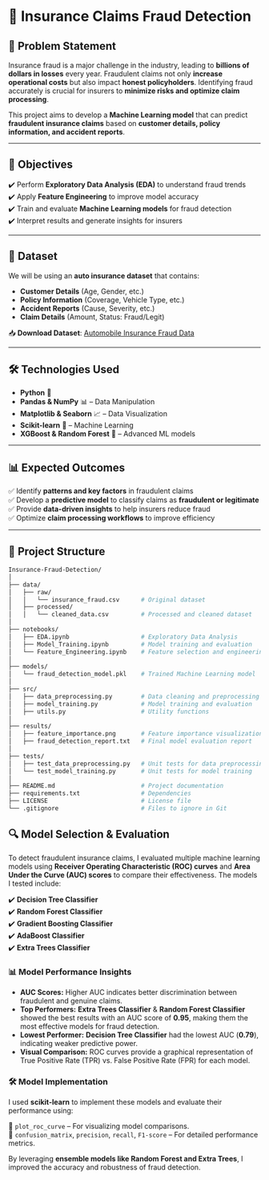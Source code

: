 # 🚗 Insurance Claims Fraud Detection  

## 📌 Problem Statement  
Insurance fraud is a major challenge in the industry, leading to **billions of dollars in losses** every year. Fraudulent claims not only **increase operational costs** but also impact **honest policyholders**. Identifying fraud accurately is crucial for insurers to **minimize risks and optimize claim processing**.  

This project aims to develop a **Machine Learning model** that can predict **fraudulent insurance claims** based on **customer details, policy information, and accident reports**.  

---

## 🎯 Objectives  
✔️ Perform **Exploratory Data Analysis (EDA)** to understand fraud trends  
✔️ Apply **Feature Engineering** to improve model accuracy  
✔️ Train and evaluate **Machine Learning models** for fraud detection  
✔️ Interpret results and generate insights for insurers  

---

## 📂 Dataset  
We will be using an **auto insurance dataset** that contains:  
- **Customer Details** (Age, Gender, etc.)  
- **Policy Information** (Coverage, Vehicle Type, etc.)  
- **Accident Reports** (Cause, Severity, etc.)  
- **Claim Details** (Amount, Status: Fraud/Legit)  

📥 **Download Dataset**: [Automobile Insurance Fraud Data](https://github.com/dsrscientist/Data-Science-ML-Capstone-Projects/blob/master/Automobile_insurance_fraud.csv)  

---

## 🛠️ Technologies Used  
- **Python** 🐍  
- **Pandas & NumPy** 📊 – Data Manipulation  
- **Matplotlib & Seaborn** 📈 – Data Visualization  
- **Scikit-learn** 🤖 – Machine Learning  
- **XGBoost & Random Forest** 🌲 – Advanced ML models  

---

## 📊 Expected Outcomes  
✅ Identify **patterns and key factors** in fraudulent claims  
✅ Develop a **predictive model** to classify claims as **fraudulent or legitimate**  
✅ Provide **data-driven insights** to help insurers reduce fraud  
✅ Optimize **claim processing workflows** to improve efficiency  

---

## 📜 Project Structure  
```bash
Insurance-Fraud-Detection/
│
├── data/
│   ├── raw/
│   │   └── insurance_fraud.csv      # Original dataset
│   ├── processed/
│   │   └── cleaned_data.csv         # Processed and cleaned dataset
│
├── notebooks/
│   ├── EDA.ipynb                    # Exploratory Data Analysis
│   ├── Model_Training.ipynb         # Model training and evaluation
│   └── Feature_Engineering.ipynb    # Feature selection and engineering
│
├── models/
│   └── fraud_detection_model.pkl    # Trained Machine Learning model
│
├── src/
│   ├── data_preprocessing.py        # Data cleaning and preprocessing
│   ├── model_training.py            # Model training and evaluation
│   ├── utils.py                     # Utility functions
│
├── results/
│   ├── feature_importance.png       # Feature importance visualization
│   ├── fraud_detection_report.txt   # Final model evaluation report
│
├── tests/
│   ├── test_data_preprocessing.py   # Unit tests for data preprocessing
│   └── test_model_training.py       # Unit tests for model training
│
├── README.md                        # Project documentation
├── requirements.txt                 # Dependencies
├── LICENSE                          # License file
└── .gitignore                       # Files to ignore in Git

```

## 🔍 Model Selection & Evaluation  

To detect fraudulent insurance claims, I evaluated multiple machine learning models using **Receiver Operating Characteristic (ROC) curves** and **Area Under the Curve (AUC) scores** to compare their effectiveness. The models I tested include:  

✔️ **Decision Tree Classifier**  
✔️ **Random Forest Classifier**  
✔️ **Gradient Boosting Classifier**  
✔️ **AdaBoost Classifier**  
✔️ **Extra Trees Classifier**  

### **📊 Model Performance Insights**  

- **AUC Scores:** Higher AUC indicates better discrimination between fraudulent and genuine claims.  
- **Top Performers:** **Extra Trees Classifier** & **Random Forest Classifier** showed the best results with an AUC score of **0.95**, making them the most effective models for fraud detection.  
- **Lowest Performer:** **Decision Tree Classifier** had the lowest AUC (**0.79**), indicating weaker predictive power.  
- **Visual Comparison:** ROC curves provide a graphical representation of True Positive Rate (TPR) vs. False Positive Rate (FPR) for each model.  

### **🛠 Model Implementation**  
I used **scikit-learn** to implement these models and evaluate their performance using:  

🔹 `plot_roc_curve` – For visualizing model comparisons.  
🔹 `confusion_matrix`, `precision`, `recall`, `F1-score` – For detailed performance metrics.  

By leveraging **ensemble models like Random Forest and Extra Trees**, I improved the accuracy and robustness of fraud detection.  
